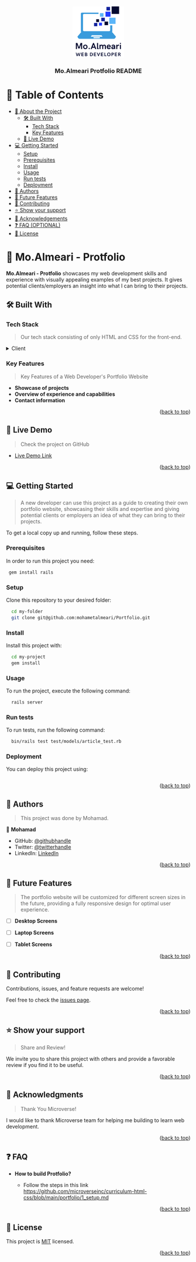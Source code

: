 <a name="readme-top"></a>

<div align="center">

  <img src="images\large_logo.png" alt="logo" width="140"  height="auto" />
  <br/>

  <h3><b>Mo.Almeari Protfolio README</b></h3>

</div>

<!-- TABLE OF CONTENTS -->

# 📗 Table of Contents

- [📖 About the Project](#about-project)
  - [🛠 Built With](#built-with)
    - [Tech Stack](#tech-stack)
    - [Key Features](#key-features)
  - [🚀 Live Demo](#live-demo)
- [💻 Getting Started](#getting-started)
  - [Setup](#setup)
  - [Prerequisites](#prerequisites)
  - [Install](#install)
  - [Usage](#usage)
  - [Run tests](#run-tests)
  - [Deployment](#triangular_flag_on_post-deployment)
- [👥 Authors](#authors)
- [🔭 Future Features](#future-features)
- [🤝 Contributing](#contributing)
- [⭐️ Show your support](#support)
- [🙏 Acknowledgements](#acknowledgements)
- [❓ FAQ (OPTIONAL)](#faq)
- [📝 License](#license)

<!-- PROJECT DESCRIPTION -->

# 📖 Mo.Almeari - Protfolio <a name="about-project"></a>

**Mo.Almeari - Protfolio** showcases my web development skills and experience with visually appealing examples of my best projects. It gives potential clients/employers an insight into what I can bring to their projects.

## 🛠 Built With <a name="built-with"></a>

### Tech Stack <a name="tech-stack"></a>

> Our tech stack consisting of only HTML and CSS for the front-end.

<details>
  <summary>Client</summary>
  <ul>
    <li>HTML</li>
  </ul>
  <ul>
    <li>CSS</li>
  </ul>
</details>

<!-- <details>
  <summary>Server</summary>
  <ul>
    <li><a href="https://expressjs.com/">Express.js</a></li>
  </ul>
</details>

<details>
<summary>Database</summary>
  <ul>
    <li><a href="https://www.postgresql.org/">PostgreSQL</a></li>
  </ul>
</details> -->

<!-- Features -->

### Key Features <a name="key-features"></a>

> Key Features of a Web Developer's Portfolio Website

- **Showcase of projects**
- **Overview of experience and capabilities**
- **Contact information**

<p align="right">(<a href="#readme-top">back to top</a>)</p>

<!-- LIVE DEMO -->

## 🚀 Live Demo <a name="live-demo"></a>

> Check the project on GitHub

- [Live Demo Link](https://github.com/mohametalmeari/Portfolio)

<p align="right">(<a href="#readme-top">back to top</a>)</p>

<!-- GETTING STARTED -->

## 💻 Getting Started <a name="getting-started"></a>

> A new developer can use this project as a guide to creating their own portfolio website, showcasing their skills and expertise and giving potential clients or employers an idea of what they can bring to their projects.

To get a local copy up and running, follow these steps.

### Prerequisites

In order to run this project you need:


```sh
 gem install rails
```

### Setup

Clone this repository to your desired folder:

```sh
  cd my-folder
  git clone git@github.com:mohametalmeari/Portfolio.git
```

### Install

Install this project with:

```sh
  cd my-project
  gem install
```

### Usage

To run the project, execute the following command:


```sh
  rails server
```

### Run tests

To run tests, run the following command:


```sh
  bin/rails test test/models/article_test.rb
```


### Deployment

You can deploy this project using:


```sh

```


<p align="right">(<a href="#readme-top">back to top</a>)</p>

<!-- AUTHORS -->

## 👥 Authors <a name="authors"></a>

> This project was done by Mohamad.

👤 **Mohamad**

- GitHub: [@githubhandle](https://github.com/mohametalmeari)
- Twitter: [@twitterhandle](https://twitter.com/MohametAlmeari)
- LinkedIn: [LinkedIn](https://www.linkedin.com/in/mohamet-almeari)

<p align="right">(<a href="#readme-top">back to top</a>)</p>

<!-- FUTURE FEATURES -->

## 🔭 Future Features <a name="future-features"></a>

> The portfolio website will be customized for different screen sizes in the future, providing a fully responsive design for optimal user experience.

- [ ] **Desktop Screens**
- [ ] **Laptop Screens**
- [ ] **Tablet Screens**


<p align="right">(<a href="#readme-top">back to top</a>)</p>

<!-- CONTRIBUTING -->

## 🤝 Contributing <a name="contributing"></a>

Contributions, issues, and feature requests are welcome!

Feel free to check the [issues page](../../issues/).

<p align="right">(<a href="#readme-top">back to top</a>)</p>

<!-- SUPPORT -->

## ⭐️ Show your support <a name="support"></a>

> Share and Review!

We invite you to share this project with others and provide a favorable review if you find it to be useful.

<p align="right">(<a href="#readme-top">back to top</a>)</p>

<!-- ACKNOWLEDGEMENTS -->

## 🙏 Acknowledgments <a name="acknowledgements"></a>

> Thank You Microverse!

I would like to thank Microverse team for helping me building to learn web development.

<p align="right">(<a href="#readme-top">back to top</a>)</p>

<!-- FAQ (optional) -->

## ❓ FAQ <a name="faq"></a>

  
- **How to build Protfolio?**

  - Follow the steps in this link https://github.com/microverseinc/curriculum-html-css/blob/main/portfolio/1_setup.md

<p align="right">(<a href="#readme-top">back to top</a>)</p>

<!-- LICENSE -->

## 📝 License <a name="license"></a>

This project is [MIT](./LICENSE) licensed.


<p align="right">(<a href="#readme-top">back to top</a>)</p>